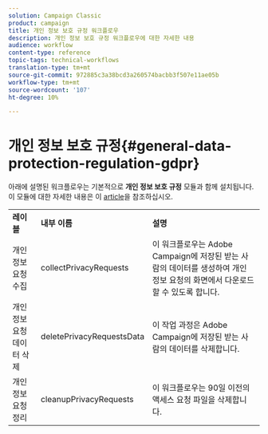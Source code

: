 ```yaml
---
solution: Campaign Classic
product: campaign
title: 개인 정보 보호 규정 워크플로우
description: 개인 정보 보호 규정 워크플로우에 대한 자세한 내용
audience: workflow
content-type: reference
topic-tags: technical-workflows
translation-type: tm+mt
source-git-commit: 972885c3a38bcd3a260574bacbb3f507e11ae05b
workflow-type: tm+mt
source-wordcount: '107'
ht-degree: 10%

---
```



# 개인 정보 보호 규정{#general-data-protection-regulation-gdpr}

아래에 설명된 워크플로우는 기본적으로 **개인 정보 보호 규정** 모듈과 함께 설치됩니다. 이 모듈에 대한 자세한 내용은 이 [article](https://helpx.adobe.com/kr/campaign/kb/acc-privacy.html)을 참조하십시오.

<table> 
 <tbody> 
  <tr> 
   <td> <strong>레이블</strong><br /> </td> 
   <td> <strong>내부 이름</strong><br /> </td> 
   <td> <strong>설명</strong><br /> </td> 
  </tr> 
  <tr> 
   <td> <span class="uicontrol">개인 정보 요청 수집</span> <br /> </td> 
   <td> <span class="uicontrol">collectPrivacyRequests</span> <br /> </td> 
   <td> 이 워크플로우는 Adobe Campaign에 저장된 받는 사람의 데이터를 생성하여 개인 정보 요청의 화면에서 다운로드할 수 있도록 합니다.<br /> </td> 
  </tr> 
  <tr> 
   <td> <span class="uicontrol">개인 정보 요청 데이터 삭제</span> <br /> </td> 
   <td> <span class="uicontrol">deletePrivacyRequestsData</span> <br /> </td> 
   <td> 이 작업 과정은 Adobe Campaign에 저장된 받는 사람의 데이터를 삭제합니다.<br /> </td> 
  </tr> 
  <tr> 
   <td> <span class="uicontrol">개인 정보 요청 정리</span> <br /> </td> 
   <td> <span class="uicontrol">cleanupPrivacyRequests</span> <br /> </td> 
   <td> 이 워크플로우는 90일 이전의 액세스 요청 파일을 삭제합니다.<br /> </td> 
  </tr> 
 </tbody> 
</table>

